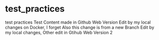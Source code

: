 # test_practices
test practices
Test Content made in Github Web Version
Edit by my local changes on Docker, I forget
Also this change is from a new Branch
Edit by my local changes,
Other edit in Gtihub Web Version 2
